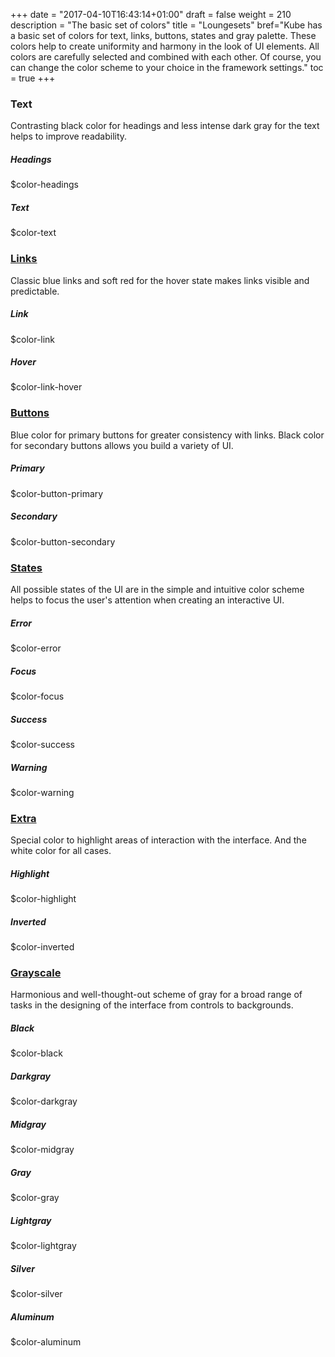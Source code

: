 +++
date = "2017-04-10T16:43:14+01:00"
draft = false
weight = 210
description = "The basic set of colors"
title = "Loungesets"
bref="Kube has a basic set of colors for text, links, buttons, states and gray palette. These colors help to create uniformity and harmony in the look of UI elements. All colors are carefully selected and combined with each other. Of course, you can change the color scheme to your choice in the framework settings."
toc = true
+++

<h3 class="section-head">Text</h3>
<p>Contrasting black color for headings and less intense dark gray for the text helps to improve readability.</p>
<div class="example">
  <div class="swatch-box">
    <div class="swatch-item">
      <span class="swatch swatch-bg-headings"></span>
      <h5>Headings</h5>
      <p>$color-headings</p>
    </div>
    <div class="swatch-item">
      <span class="swatch swatch-bg-text"></span>
      <h5>Text</h5>
      <p>$color-text</p>
    </div>
  </div>
</div>
<h3 class="section-head" id="h-links"><a href="#h-links">Links</a></h3>
<p>Classic blue links and soft red for the hover state makes links visible and predictable.</p>
<div class="example">
  <div class="swatch-box">
    <div class="swatch-item">
      <span class="swatch swatch-bg-link"></span>
      <h5>Link</h5>
      <p>$color-link</p>
    </div>
    <div class="swatch-item">
      <span class="swatch swatch-bg-link-hover"></span>
      <h5>Hover</h5>
      <p>$color-link-hover</p>
    </div>
  </div>
</div>
<h3 class="section-head" id="h-buttons"><a href="#h-buttons">Buttons</a></h3>
<p>Blue color for primary buttons for greater consistency with links. Black color for secondary buttons allows you build a variety of UI.</p>
<div class="example">
  <div class="swatch-box">
    <div class="swatch-item">
      <span class="swatch swatch-bg-button-primary"></span>
      <h5>Primary</h5>
      <p>$color-button-primary</p>
    </div>
    <div class="swatch-item">
      <span class="swatch swatch-bg-button-secondary"></span>
      <h5>Secondary</h5>
      <p>$color-button-secondary</p>
    </div>
  </div>
</div>
<h3 class="section-head" id="h-states"><a href="#h-states">States</a></h3>
<p>All possible states of the UI are in the simple and intuitive color scheme helps to focus the user's attention when creating an interactive UI.</p>
<div class="example">
  <div class="swatch-box">
    <div class="swatch-item">
      <span class="swatch bg-error"></span>
      <h5>Error</h5>
      <p>$color-error</p>
    </div>
    <div class="swatch-item">
      <span class="swatch bg-focus"></span>
      <h5>Focus</h5>
      <p>$color-focus</p>
    </div>
    <div class="swatch-item">
      <span class="swatch bg-success"></span>
      <h5>Success</h5>
      <p>$color-success</p>
    </div>
    <div class="swatch-item">
      <span class="swatch bg-warning"></span>
      <h5>Warning</h5>
      <p>$color-warning</p>
    </div>
  </div>
</div>
<h3 class="section-head" id="h-extra"><a href="#h-extra">Extra</a></h3>
<p>Special color to highlight areas of interaction with the interface. And the white color for all cases.</p>
<div class="example">
  <div class="swatch-box">
    <div class="swatch-item">
      <span class="swatch bg-highlight"></span>
      <h5>Highlight</h5>
      <p>$color-highlight</p>
    </div>
    <div class="swatch-item">
      <span class="swatch swatch-bg-inverted"></span>
      <h5>Inverted</h5>
      <p>$color-inverted</p>
    </div>
  </div>
</div>
<h3 class="section-head" id="h-grayscale"><a href="#h-grayscale">Grayscale</a></h3>
<p>Harmonious and well-thought-out scheme of gray for a broad range of tasks in the designing of the interface from controls to backgrounds.</p>
<div class="example">
  <div class="swatch-box">
    <div class="swatch-item">
      <span class="swatch bg-black"></span>
      <h5>Black</h5>
      <p>$color-black</p>
    </div>
    <div class="swatch-item">
      <span class="swatch bg-darkgray"></span>
      <h5>Darkgray</h5>
      <p>$color-darkgray</p>
    </div>
    <div class="swatch-item">
      <span class="swatch bg-midgray"></span>
      <h5>Midgray</h5>
      <p>$color-midgray</p>
    </div>
    <div class="swatch-item">
      <span class="swatch bg-gray"></span>
      <h5>Gray</h5>
      <p>$color-gray</p>
    </div>
    <div class="swatch-item">
      <span class="swatch bg-lightgray"></span>
      <h5>Lightgray</h5>
      <p>$color-lightgray</p>
    </div>
    <div class="swatch-item">
      <span class="swatch bg-silver"></span>
      <h5>Silver</h5>
      <p>$color-silver</p>
    </div>
    <div class="swatch-item">
      <span class="swatch bg-aluminum"></span>
      <h5>Aluminum</h5>
      <p>$color-aluminum</p>
    </div>
  </div>
</div>